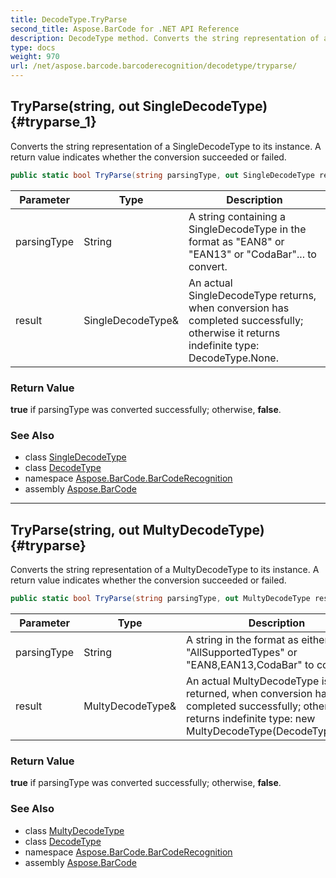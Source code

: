 ```yaml
---
title: DecodeType.TryParse
second_title: Aspose.BarCode for .NET API Reference
description: DecodeType method. Converts the string representation of a SingleDecodeType to its instance. A return value indicates whether the conversion succeeded or failed
type: docs
weight: 970
url: /net/aspose.barcode.barcoderecognition/decodetype/tryparse/
---
```

## TryParse(string, out SingleDecodeType) {#tryparse_1}

Converts the string representation of a SingleDecodeType to its instance. A return value indicates whether the conversion succeeded or failed.

```csharp
public static bool TryParse(string parsingType, out SingleDecodeType result)
```

| Parameter | Type | Description |
| --- | --- | --- |
| parsingType | String | A string containing a SingleDecodeType in the format as "EAN8" or "EAN13" or "CodaBar"... to convert. |
| result | SingleDecodeType& | An actual SingleDecodeType returns, when conversion has completed successfully; otherwise it returns indefinite type: DecodeType.None. |

### Return Value

**true** if parsingType was converted successfully; otherwise, **false**.

### See Also

* class [SingleDecodeType](../../singledecodetype/)
* class [DecodeType](../)
* namespace [Aspose.BarCode.BarCodeRecognition](../../decodetype/)
* assembly [Aspose.BarCode](../../../)

---

## TryParse(string, out MultyDecodeType) {#tryparse}

Converts the string representation of a MultyDecodeType to its instance. A return value indicates whether the conversion succeeded or failed.

```csharp
public static bool TryParse(string parsingType, out MultyDecodeType result)
```

| Parameter | Type | Description |
| --- | --- | --- |
| parsingType | String | A string in the format as either "AllSupportedTypes" or "EAN8,EAN13,CodaBar" to convert. |
| result | MultyDecodeType& | An actual MultyDecodeType is returned, when conversion has completed successfully; otherwise it returns indefinite type: new MultyDecodeType(DecodeType.None) |

### Return Value

**true** if parsingType was converted successfully; otherwise, **false**.

### See Also

* class [MultyDecodeType](../../multydecodetype/)
* class [DecodeType](../)
* namespace [Aspose.BarCode.BarCodeRecognition](../../decodetype/)
* assembly [Aspose.BarCode](../../../)


